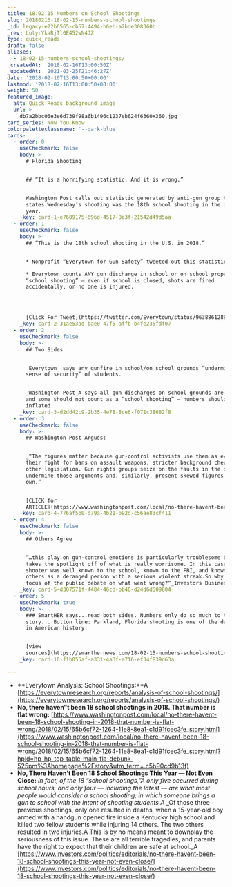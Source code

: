 ```yaml
---
title: 18.02.15 Numbers on School Shootings
slug: 20180216-18-02-15-numbers-school-shootings
_id: legacy-e22b6565-cb57-4494-b6eb-a2bde308360b
_rev: LotyrYkaRjTl0E452wN4JZ
type: quick_reads
draft: false
aliases:
  - 18-02-15-numbers-school-shootings/
_createdAt: '2018-02-16T13:00:50Z'
_updatedAt: '2021-03-25T21:46:27Z'
date: '2018-02-16T13:00:50+00:00'
lastmod: '2018-02-16T13:00:50+00:00'
weight: 50
featured_image:
  alt: Quick Reads background image
  url: >-
    db7a2bbc06e3e6d739f98a6b1496c1237eb624f6360x360.jpg
card_series: Now You Know
colorpaletteclassname: '--dark-blue'
cards:
  - order: 0
    useCheckmark: false
    body: >-
      # Florida Shooting


      ## “It is a horrifying statistic. And it is wrong.”


      Washington Post calls out statistic generated by anti-gun group that
      states Wednesday’s shooting was the 18th school shooting in the USA this
      year.
    _key: card-1-e7609175-696d-4517-8e3f-21542d49d5aa
  - order: 1
    useCheckmark: false
    body: >-
      ## “This is the 18th school shooting in the U.S. in 2018.”


      * Nonprofit “Everytown for Gun Safety” tweeted out this statistic.

      * Everytown counts ANY gun discharge in school or on school property as a
      “school shooting” – even if school is closed, shots are fired
      accidentally, or no one is injured.




      [Click For Tweet](https://twitter.com/Everytown/status/963886128829992961)
    _key: card-2-31ae53ad-bae0-47f5-affb-b4fe235fdf07
  - order: 2
    useCheckmark: false
    body: >-
      ## Two Sides


      _Everytown_ says any gunfire in school/on school grounds “undermines the
      sense of security’ of students.


      _Washington Post_A says all gun discharges on school grounds are not equal
      and some should not count as a “school shooting” – numbers should not be
      inflated.
    _key: card-3-d2dd42c9-2b35-4e78-8ce6-f071c38682f8
  - order: 3
    useCheckmark: false
    body: >-
      ## Washington Post Argues:


      _“The figures matter because gun-control activists use them as evidence in
      their fight for bans on assault weapons, stricter background checks and
      other legislation. Gun rights groups seize on the faults in the data to
      undermine those arguments and, similarly, present skewed figures of their
      own.”_


      [CLICK for
      ARTICLE](https://www.washingtonpost.com/local/no-there-havent-been-18-school-shooting-in-2018-that-number-is-flat-wrong/2018/02/15/65b6cf72-1264-11e8-8ea1-c1d91fcec3fe_story.html?hpid=hp_hp-top-table-main_fla-debunk-525pm%3Ahomepage%2Fstory&utm_term=.c5b90cd9b13f)
    _key: card-4-776af5b0-d79a-4b21-b92d-c56ae83cf411
  - order: 4
    useCheckmark: false
    body: >-
      ## Others Agree


      “…this play on gun-control emotions is particularly troublesome because it
      takes the spotlight off of what is really worrisome. In this case, the
      shooter was well known to the school, known to the FBI, and known to many
      others as a deranged person with a serious violent streak.So why isn’t the
      focus of the public debate on what went wrong?”_Investors Business Daily_
    _key: card-5-d307571f-4484-46cd-bb46-d24d6d509804
  - order: 5
    useCheckmark: true
    body: >-
      ### SmartHER says...read both sides. Numbers only do so much to tell a
      story... Botton line: Parkland, Florida shooting is one of the deadliest
      in American history.


      [view
      sources](https://smarthernews.com/18-02-15-numbers-school-shootings/)
    _key: card-10-f1b055af-a331-4a3f-a716-ef34f839d63a

---
```

* **Everytown Analysis: School Shootings:**A [https://everytownresearch.org/reports/analysis-of-school-shootings/](https://everytownresearch.org/reports/analysis-of-school-shootings/)
* **No, there haven”t been 18 school shootings in 2018. That number is flat wrong:** [https://www.washingtonpost.com/local/no-there-havent-been-18-school-shooting-in-2018-that-number-is-flat-wrong/2018/02/15/65b6cf72-1264-11e8-8ea1-c1d91fcec3fe_story.html](https://www.washingtonpost.com/local/no-there-havent-been-18-school-shooting-in-2018-that-number-is-flat-wrong/2018/02/15/65b6cf72-1264-11e8-8ea1-c1d91fcec3fe_story.html?hpid=hp_hp-top-table-main_fla-debunk-525pm%3Ahomepage%2Fstory&utm_term=.c5b90cd9b13f)
* **No, There Haven’t Been 18 School Shootings This Year — Not Even Close:** _In fact, of the 18 “school shootings,”A only five occurred during school hours, and only four — including the latest — are what most people would consider a school shooting; in which someone brings a gun to school with the intent of shooting students.A_ _Of those three previous shootings, only one resulted in deaths, when a 15-year-old boy armed with a handgun opened fire inside a Kentucky high school and killed two fellow students while injuring 14 others. The two others resulted in two injuries.A This is by no means meant to downplay the seriousness of this issue. These are all terrible tragedies, and parents have the right to expect that their children are safe at school._A [https://www.investors.com/politics/editorials/no-there-havent-been-18-school-shootings-this-year-not-even-close/](https://www.investors.com/politics/editorials/no-there-havent-been-18-school-shootings-this-year-not-even-close/)